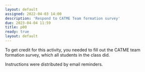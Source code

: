 ```yaml
---
layout: default
assigned: 2022-04-03 14:00
description: 'Respond to CATME Team formation survey'
due: 2023-04-04 11:59
title: p00
ready: true
layout: default
---
```


To get credit for this activity, you needed to fill out the
CATME team formation survey, which all students in the class did.

Instructions were distributed by email reminders.